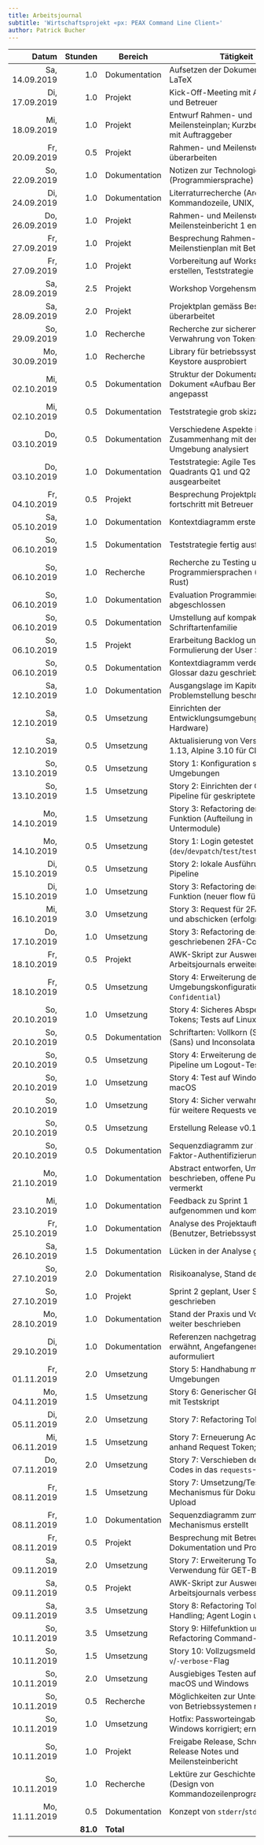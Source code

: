 ```yaml
---
title: Arbeitsjournal
subtitle: 'Wirtschaftsprojekt «px: PEAX Command Line Client»'
author: Patrick Bucher
---
```


|          Datum |  Stunden | Bereich       | Tätigkeit                                                              |
|---------------:|---------:|---------------|------------------------------------------------------------------------|
| Sa, 14.09.2019 |      1.0 | Dokumentation | Aufsetzen der Dokumentation mit LaTeX                                  |
| Di, 17.09.2019 |      1.0 | Projekt       | Kick-Off-Meeting mit Auftraggeber und Betreuer                         |
| Mi, 18.09.2019 |      1.0 | Projekt       | Entwurf Rahmen- und Meilensteinplan; Kurzbesprechung mit Auftraggeber  |
| Fr, 20.09.2019 |      0.5 | Projekt       | Rahmen- und Meilensteinplan überarbeiten                               |
| So, 22.09.2019 |      1.0 | Dokumentation | Notizen zur Technologie-Evaluation (Programmiersprache)                |
| Di, 24.09.2019 |      1.0 | Dokumentation | Literraturrecherche (Architektur, Kommandozeile, UNIX, Testing)        |
| Do, 26.09.2019 |      1.0 | Projekt       | Rahmen- und Meilensteinplan; Meilensteinbericht 1 entworfen            |
| Fr, 27.09.2019 |      1.0 | Projekt       | Besprechung Rahmen- und Meilenstienplan mit Betreuer                   |
| Fr, 27.09.2019 |      1.0 | Projekt       | Vorbereitung auf Workshop (Slides erstellen, Teststrategie skizzieren) |
| Sa, 28.09.2019 |      2.5 | Projekt       | Workshop Vorgehensmodell                                               |
| Sa, 28.09.2019 |      2.0 | Projekt       | Projektplan gemäss Besprechung überarbeitet                            |
| So, 29.09.2019 |      1.0 | Recherche     | Recherche zur sicheren Verwahrung von Tokens angestellt                |
| Mo, 30.09.2019 |      1.0 | Recherche     | Library für betriebssystemweiten Keystore ausprobiert                  |
| Mi, 02.10.2019 |      0.5 | Dokumentation | Struktur der Dokumentation gemäss Dokument «Aufbau Bericht» angepasst  |
| Mi, 02.10.2019 |      0.5 | Dokumentation | Teststrategie grob skizziert                                           |
| Do, 03.10.2019 |      0.5 | Dokumentation | Verschiedene Aspekte im Zusammenhang mit der PEAX-Umgebung analysiert  |
| Do, 03.10.2019 |      1.0 | Dokumentation | Teststrategie: Agile Testing Quadrants Q1 und Q2 ausgearbeitet         |
| Fr, 04.10.2019 |      0.5 | Projekt       | Besprechung Projektplan und -fortschritt mit Betreuer                  |
| Sa, 05.10.2019 |      1.0 | Dokumentation | Kontextdiagramm erstellt                                               |
| So, 06.10.2019 |      1.5 | Dokumentation | Teststrategie fertig ausformuliert                                     |
| So, 06.10.2019 |      1.0 | Recherche     | Recherche zu Testing und Programmiersprachen (Go und Rust)             |
| So, 06.10.2019 |      1.0 | Dokumentation | Evaluation Programmiersprache abgeschlossen                            |
| So, 06.10.2019 |      0.5 | Dokumentation | Umstellung auf kompakte Nimbus-Schriftartenfamilie                     |
| So, 06.10.2019 |      1.5 | Projekt       | Erarbeitung Backlog und Formulierung der User Stories                  |
| So, 06.10.2019 |      0.5 | Dokumentation | Kontextdiagramm verdeutlicht und Glossar dazu geschrieben              |
| Sa, 12.10.2019 |      1.0 | Dokumentation | Ausgangslage im Kapitel Problemstellung beschrieben                    |
| Sa, 12.10.2019 |      0.5 | Umsetzung     | Einrichten der Entwicklungsumgebung (private Hardware)                 |
| Sa, 12.10.2019 |      0.5 | Umsetzung     | Aktualisierung von Versionen (Go 1.13, Alpine 3.10 für CI-Container)   |
| So, 13.10.2019 |      0.5 | Umsetzung     | Story 1: Konfiguration sämtlicher Umgebungen                           |
| So, 13.10.2019 |      1.5 | Umsetzung     | Story 2: Einrichten der GitLab-CI-Pipeline für geskriptete Testfälle   |
| Mo, 14.10.2019 |      1.5 | Umsetzung     | Story 3: Refactoring der Login-Funktion (Aufteilung in Untermodule)    |
| Mo, 14.10.2019 |      0.5 | Umsetzung     | Story 1: Login getestet (`dev`/`devpatch`/`test`/`testpatch`/`stage`)  |
| Di, 15.10.2019 |      0.5 | Umsetzung     | Story 2: lokale Ausführung der CI-Pipeline                             |
| Di, 15.10.2019 |      1.0 | Umsetzung     | Story 3: Refactoring der Login-Funktion (neuer flow für 2FA)           |
| Mi, 16.10.2019 |      3.0 | Umsetzung     | Story 3: Request für 2FA erstellen und abschicken (erfolgreich)        |
| Do, 17.10.2019 |      1.0 | Umsetzung     | Story 3: Refactoring des neu geschriebenen 2FA-Codes                   |
| Fr, 18.10.2019 |      0.5 | Projekt       | AWK-Skript zur Auswertung des Arbeitsjournals erweitert (Stories)      |
| Fr, 18.10.2019 |      0.5 | Umsetzung     | Story 4: Erweiterung der Umgebungskonfiguration (Flag `Confidential`)  |
| So, 20.10.2019 |      1.0 | Umsetzung     | Story 4: Sicheres Abspeichern von Tokens; Tests auf Linux              |
| So, 20.10.2019 |      0.5 | Dokumentation | Schriftarten: Vollkorn (Serif), Lato (Sans) und Inconsolata (Mono)     |
| So, 20.10.2019 |      0.5 | Umsetzung     | Story 4: Erweiterung der CI-Pipeline um Logout-Test                    |
| So, 20.10.2019 |      1.0 | Umsetzung     | Story 4: Test auf Windows und macOS                                    |
| So, 20.10.2019 |      1.0 | Umsetzung     | Story 4: Sicher verwahrten Token für weitere Requests verwenden        |
| So, 20.10.2019 |      0.5 | Umsetzung     | Erstellung Release v0.1.0                                              |
| So, 20.10.2019 |      0.5 | Dokumentation | Sequenzdiagramm zur Zwei-Faktor-Authentifizierung erstellt             |
| Mo, 21.10.2019 |      1.0 | Dokumentation | Abstract entworfen, Umgebungen beschrieben, offene Punkte vermerkt     |
| Mi, 23.10.2019 |      1.0 | Dokumentation | Feedback zu Sprint 1 aufgenommen und kommentiert                       |
| Fr, 25.10.2019 |      1.0 | Dokumentation | Analyse des Projektauftrags (Benutzer, Betriebssysteme, Shells)        |
| Sa, 26.10.2019 |      1.5 | Dokumentation | Lücken in der Analyse geschlossen                                      |
| So, 27.10.2019 |      2.0 | Dokumentation | Risikoanalyse, Stand der Praxis                                        |
| So, 27.10.2019 |      1.0 | Projekt       | Sprint 2 geplant, User Stories geschrieben                             |
| Mo, 28.10.2019 |      1.0 | Dokumentation | Stand der Praxis und Vorgehen weiter beschrieben                       |
| Di, 29.10.2019 |      1.0 | Dokumentation | Referenzen nachgetragen, Anhänge erwähnt, Angefangenes auformuliert    |
| Fr, 01.11.2019 |      2.0 | Umsetzung     | Story 5: Handhabung mehrerer Umgebungen                                |
| Mo, 04.11.2019 |      1.5 | Umsetzung     | Story 6: Generischer GET-Request mit Testskript                        |
| Di, 05.11.2019 |      2.0 | Umsetzung     | Story 7: Refactoring Token Store                                       |
| Mi, 06.11.2019 |      1.5 | Umsetzung     | Story 7: Erneuerung Access Token anhand Request Token; Refactoring     |
| Do, 07.11.2019 |      2.0 | Umsetzung     | Story 7: Verschieben des HTTP-Codes in das `requests`-Modul            |
| Fr, 08.11.2019 |      1.5 | Umsetzung     | Story 7: Umsetzung/Test Retry-Mechanismus für Dokument-Upload          |
| Fr, 08.11.2019 |      1.0 | Dokumentation | Sequenzdiagramm zum Retry-Mechanismus erstellt                         |
| Fr, 08.11.2019 |      0.5 | Projekt       | Besprechung mit Betreuer: Stand Dokumentation und Prototyp             |
| Sa, 09.11.2019 |      2.0 | Umsetzung     | Story 7: Erweiterung Token Refresh; Verwendung für GET-Befehl          |
| Sa, 09.11.2019 |      0.5 | Projekt       | AWK-Skript zur Auswertung der Arbeitsjournals verbessert               |
| Sa, 09.11.2019 |      3.5 | Umsetzung     | Story 8: Refactoring Token Handling; Agent Login und Logout            |
| So, 10.11.2019 |      3.5 | Umsetzung     | Story 9: Hilfefunktion und Refactoring Command-Auswahl                 |
| So, 10.11.2019 |      1.5 | Umsetzung     | Story 10: Vollzugsmeldungen mit `-v`/`-verbose`-Flag                   |
| So, 10.11.2019 |      2.0 | Umsetzung     | Ausgiebiges Testen auf Linux, macOS und Windows                        |
| So, 10.11.2019 |      0.5 | Recherche     | Möglichkeiten zur Unterscheidung von Betriebssystemen recherchiert     |
| So, 10.11.2019 |      1.0 | Umsetzung     | Hotfix: Passworteingabe auf Windows korrigiert; erneute Tests          |
| So, 10.11.2019 |      1.0 | Projekt       | Freigabe Release, Schreiben von Release Notes und Meilensteinbericht   |
| So, 10.11.2019 |      1.0 | Recherche     | Lektüre zur Geschichte von UNIX (Design von Kommandozeilenprogrammen)  |
| Mo, 11.11.2019 |      0.5 | Dokumentation | Konzept von `stderr`/`stdout` erläutert                                |
|                | **81.0** | **Total**     |                                                                        |
